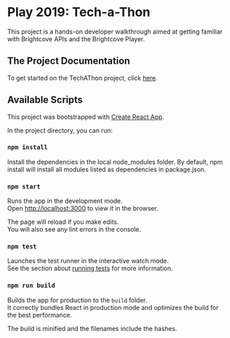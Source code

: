# Play 2019: Tech-a-Thon

This project is a hands-on developer walkthrough aimed at getting familiar with Brightcove APIs and the Brightcove Player.

## The Project Documentation

To get started on the TechAThon project, click [here](./docs/guide.md).

## Available Scripts

This project was bootstrapped with [Create React App](https://github.com/facebook/create-react-app).

In the project directory, you can run:

### `npm install`

Install the dependencies in the local node_modules folder. By default, npm install will install all modules listed as dependencies in package.json.

### `npm start`

Runs the app in the development mode.<br>
Open [http://localhost:3000](http://localhost:3000) to view it in the browser.

The page will reload if you make edits.<br>
You will also see any lint errors in the console.

### `npm test`

Launches the test runner in the interactive watch mode.<br>
See the section about [running tests](https://facebook.github.io/create-react-app/docs/running-tests) for more information.

### `npm run build`

Builds the app for production to the `build` folder.<br>
It correctly bundles React in production mode and optimizes the build for the best performance.

The build is minified and the filenames include the hashes.<br>
